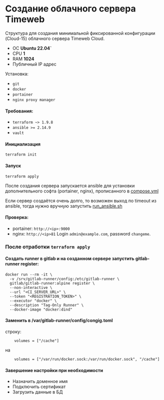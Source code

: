 # Создание облачного сервера Timeweb

Структура для создания минимальной фиксированной конфигурации (Cloud-15) облачного сервера Timeweb Cloud.  
- ОС **Ubuntu 22.04`**
- CPU **1**
- RAM **1024**
- Публичный IP адрес

Установка:
- `git`
- `docker`
- `portainer`
- `nginx proxy manager`

#### Требования:
- `terraform ~> 1.9.8`
- `ansible >= 2.14.9`
- `vault `

#### Инициализация  
`terraform init`

#### Запуск  
`terraform apply`

После создания сервера запускается ansible для установки дополнительного софта (portainer, nginx), прописанного в [compose.yml](src/ansible/compose.yml)

Если сервер создаётся очень долго, то возможен выход по timeout из ansible, тогда нужно вручную запустить [run_ansible.sh](src/ansible/run_ansible.sh)

#### Проверка:
- portainer: `http://<ip>:9000`
- nginx: `http://<ip>81` Login `admin@example.com`, password `changeme`.

### После отработки `terraform apply`

#### Создать runner в gitlab и на созданном сервере запустить gitlab-runner register:
```
docker run --rm -it \
  -v /srv/gitlab-runner/config:/etc/gitlab-runner \
  gitlab/gitlab-runner:alpine register \
  --non-interactive \
  --url "<CI_SERVER_URL>" \
  --token "<REGISTRATION_TOKEN>" \
  --executor "docker" \
  --description "Tag-Only Runner" \
  --docker-image "docker:dind"
```
#### Заменить в /var/gitlab-runner/config/congig.toml
строку:
```
    volumes = ["/cache"]
```
на
```
    volumes = ["/var/run/docker.sock:/var/run/docker.sock", "/cache"]
```

#### Завершение настройки при необходимости
- Назначить доменное имя
- Подключить сертификат
- Загрузить данные в БД